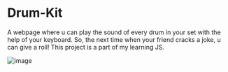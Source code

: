 # Drum-Kit

A webpage where u can play the sound of every drum in your set with the help of your keyboard. So, the next time when your friend cracks a joke, u can give a roll!
This project is a part of my learning JS.

![image](https://user-images.githubusercontent.com/69709964/207690787-6bd9eb57-b32e-4f92-b955-7ea4f4ada6ba.png)
